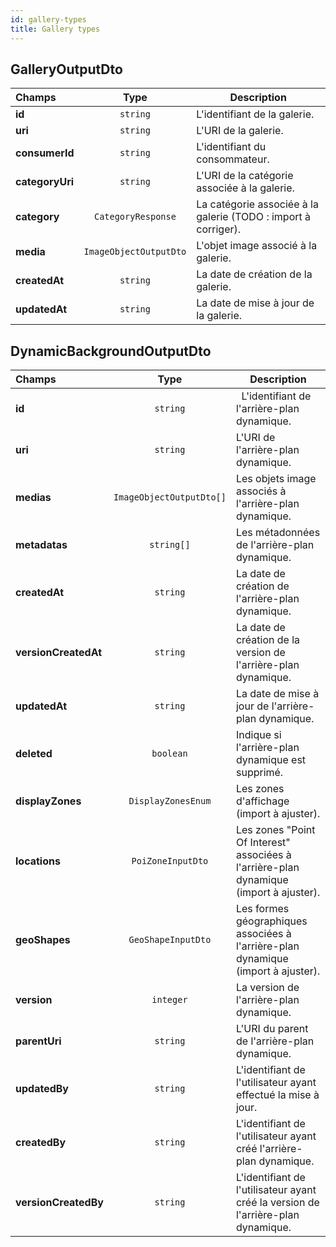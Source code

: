 ```yaml
---
id: gallery-types
title: Gallery types
---
```


## GalleryOutputDto

| Champs          |          Type          | Description                                                    |
| :-------------- | :--------------------: | -------------------------------------------------------------- |
| **id**          |        `string`        | L'identifiant de la galerie.                                   |
| **uri**         |        `string`        | L'URI de la galerie.                                           |
| **consumerId**  |        `string`        | L'identifiant du consommateur.                                 |
| **categoryUri** |        `string`        | L'URI de la catégorie associée à la galerie.                   |
| **category**    |   `CategoryResponse`   | La catégorie associée à la galerie (TODO : import à corriger). |
| **media**       | `ImageObjectOutputDto` | L'objet image associé à la galerie.                            |
| **createdAt**   |        `string`        | La date de création de la galerie.                             |
| **updatedAt**   |        `string`        | La date de mise à jour de la galerie.                          |

## DynamicBackgroundOutputDto

| Champs               |           Type           | Description                                                                            |
| :------------------- | :----------------------: | -------------------------------------------------------------------------------------- |
| **id**               |         `string`         |   L'identifiant de l'arrière-plan dynamique.                                           |
| **uri**              |         `string`         | L'URI de l'arrière-plan dynamique.                                                     |
| **medias**           | `ImageObjectOutputDto[]` | Les objets image associés à l'arrière-plan dynamique.                                  |
| **metadatas**        |        `string[]`        | Les métadonnées de l'arrière-plan dynamique.                                           |
| **createdAt**        |         `string`         | La date de création de l'arrière-plan dynamique.                                       |
| **versionCreatedAt** |         `string`         | La date de création de la version de l'arrière-plan dynamique.                         |
| **updatedAt**        |         `string`         | La date de mise à jour de l'arrière-plan dynamique.                                    |
| **deleted**          |        `boolean`         | Indique si l'arrière-plan dynamique est supprimé.                                      |
| **displayZones**     |    `DisplayZonesEnum`    | Les zones d'affichage (import à ajuster).                                              |
| **locations**        |    `PoiZoneInputDto`     | Les zones "Point Of Interest" associées à l'arrière-plan dynamique (import à ajuster). |
| **geoShapes**        |    `GeoShapeInputDto`    | Les formes géographiques associées à l'arrière-plan dynamique (import à ajuster).      |
| **version**          |        `integer`         | La version de l'arrière-plan dynamique.                                                |
| **parentUri**        |         `string`         | L'URI du parent de l'arrière-plan dynamique.                                           |
| **updatedBy**        |         `string`         | L'identifiant de l'utilisateur ayant effectué la mise à jour.                          |
| **createdBy**        |         `string`         | L'identifiant de l'utilisateur ayant créé l'arrière-plan dynamique.                    |
| **versionCreatedBy** |         `string`         | L'identifiant de l'utilisateur ayant créé la version de l'arrière-plan dynamique.      |
